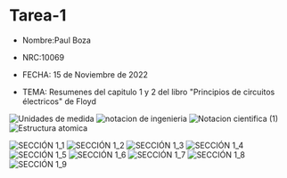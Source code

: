 # Tarea-1
- Nombre:Paul Boza

- NRC:10069

- FECHA: 15 de Noviembre de 2022

- TEMA: Resumenes del capitulo 1 y 2 del libro "Principios de circuitos électricos" de Floyd

![Unidades de medida](https://user-images.githubusercontent.com/116833964/201847546-bc17e9df-ffe4-45c9-9876-4a89e912e787.jpg)
![notacion de ingenieria](https://user-images.githubusercontent.com/116833964/201847565-680d39e9-cf9e-4bcf-ad10-25504a188910.jpg)
![Notacion cientifica (1)](https://user-images.githubusercontent.com/116833964/201847583-1f3a21a2-a44e-4f2b-817c-c4791e521116.jpg)
![Estructura atomica](https://user-images.githubusercontent.com/116833964/201847613-0856dc95-5cf8-4498-b4a6-84177ae12386.jpg)


![SECCIÓN 1_1](https://user-images.githubusercontent.com/116833964/201847295-39d30af5-bae8-4004-9d98-fd0f3917cba3.jpg)
![SECCIÓN 1_2](https://user-images.githubusercontent.com/116833964/201847310-e43ed715-97b4-46cb-aebc-89dd26ae004a.jpg)
![SECCIÓN 1_3](https://user-images.githubusercontent.com/116833964/201847322-7b1c539e-6b8e-4720-ac61-36e2ae3133e7.jpg)
![SECCIÓN 1_4](https://user-images.githubusercontent.com/116833964/201847339-fa19d3a8-1ebd-49f5-b277-37d96e960d44.jpg)
![SECCIÓN 1_5](https://user-images.githubusercontent.com/116833964/201847342-a82ecda0-2ff0-47c6-884b-0ab0bb7f976b.jpg)
![SECCIÓN 1_6](https://user-images.githubusercontent.com/116833964/201847347-adf8c03f-7c34-4bae-8c87-f350da719c96.jpg)
![SECCIÓN 1_7](https://user-images.githubusercontent.com/116833964/201847374-5fe6872e-96a0-41df-800e-3f65c556778a.jpg)
![SECCIÓN 1_8](https://user-images.githubusercontent.com/116833964/201847384-1e1e3619-5089-4b3b-8be3-256a4606f80e.jpg)
![SECCIÓN 1_9](https://user-images.githubusercontent.com/116833964/201850184-3b3e30a3-2072-40ec-bed5-953cba2701fd.jpg)
